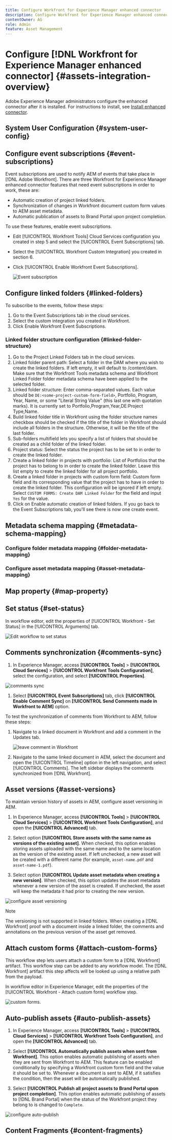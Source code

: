 ```yaml
---
title: Configure Workfront for Experience Manager enhanced connector
description: Configure Workfront for Experience Manager enhanced connector
contentOwner: AG
role: Admin
feature: Asset Management
---
```


# Configure [!DNL Workfront for Experience Manager enhanced connector] {#assets-integration-overview}

Adobe Experience Manager administrators configure the enhanced connector after it is installed. For instructions to install, see [Install enhanced connector](/help/assets/integrations.md).

## System User Configuration {#system-user-config}

<!--
Use the wiki shared by James. 
If not documented on the wiki, use the steps from https://workfront-tools.hoodoo.digital/WTFAUG/Installing-Workfront-for-Experience-Manager-enhanced-connector.618823781.html#InstallingWorkfrontforExperienceManagerenhancedconnector-SystemUserConfiguration.

-->

## Configure event subscriptions {#event-subscriptions}

<!-- From https://workfront-tools.hoodoo.digital/WTFAUG/Configure-Event-Subscriptions.630259731.html. 
-->

Event subscriptions are used to notify AEM of events that take place in [!DNL Adobe Workfront]. There are three Workfront for Experience Manager enhanced connector features that need event subscriptions in order to work, these are:

* Automatic creation of project linked folders.
* Synchronization of changes in Workfront document custom form values to AEM asset metadata.
* Automatic publication of assets to Brand Portal upon project completion.

To use these features, enable event subscriptions.

* Edit [!UICONTROL Workfront Tools] Cloud Services configuration you created in step 5 and select the [!UICONTROL Event Subscriptions] tab.
* Select the [!UICONTROL Workfront Custom Integration] you created in section 6.
* Click [!UICONTROL Enable Workfront Event Subscriptions].

   ![Event subscription](/help/assets/assets/event-subs.png)

## Configure linked folders {#linked-folders}

<!-- From https://workfront-tools.hoodoo.digital/WTFAUG/Configure-Linked-Folders.618659910.html.
-->

To subscribe to the events, follow these steps:

1. Go to the Event Subscriptions tab in the cloud services.
1. Select the custom integration you created in Workfront.
1. Click Enable Workfront Event Subscriptions.

### Linked folder structure configuration {#linked-folder-structure}

1. Go to the Project Linked Folders tab in the cloud services.
1. Linked folder parent path: Select a folder in the DAM where you wish to create the linked folders. If left empty, it will default to /content/dam. Make sure that the Workfront Tools metadata schema and Workfront Linked Folder folder metadata schema have been applied to the selected folder.
1. Linked folder structure: Enter comma-separated values. Each value should be `DE:<some-project-custom-form-field>`, Portfolio, Program, Year, Name, or some "Literal String Value" (this last one with quotation marks). It is currently set to Portfolio,Program,Year,DE:Project Type,Name.
1. Build linked folder title in Workfront using the folder structure names checkbox should be checked if the title of the folder in Workfront should include all folders in the structure. Otherwise, it will be the title of the last folder.
1. Sub-folders multifield lets you specify a list of folders that should be created as a child folder of the linked folder.
1. Project status: Select the status the project has to be set to in order to create the linked folder.
1. Create a linked folder in projects with portfolio: List of Portfolios that the project has to belong to in order to create the linked folder. Leave this list empty to create the linked folder for all project portfolio.
1. Create a linked folder in projects with custom form field: Custom form field and its corresponding value that the project has to have in order to create the linked folder. This configuration will be ignored if left empty. Select `CUSTOM FORMS: Create DAM Linked Folder` for the field and input `Yes` for the value.
1. Click on Enable automatic creation of linked folders. If you go back to the Event Subscriptions tab, you'll see there is now one create event.


## Metadata schema mapping {#metadata-schema-mapping}

### Configure folder metadata mapping {#folder-metadata-mapping}

### Configure asset metadata mapping {#asset-metadata-mapping}

<!-- From https://workfront-tools.hoodoo.digital/WTFAUG/Metadata-Schema-Mapping.618790933.html.
-->

## Map property {#map-property}

## Set status {#set-status}

In workflow editor, edit the properties of [!UICONTROL Workfront - Set Status] in the [!UICONTROL Arguments] tab.

![Edit workflow to set status](/help/assets/assets/wf-set-status.png)

## Comments synchronization {#comments-sync}

1. In Experience Manager, access **[!UICONTROL Tools]** > **[!UICONTROL Cloud Services]** > **[!UICONTROL Workfront Tools Configuration]**, select the configuration, and select **[!UICONTROL Properties]**.

  ![comments sync](/help/assets/assets/comments-sync1.png)

1. Select **[!UICONTROL Event Subscriptions]** tab, click **[!UICONTROL Enable Comment Sync]** on **[!UICONTROL Send Comments made in Workfront to AEM]** option.

To test the synchronization of comments from Workfront to AEM, follow these steps:

1. Navigate to a linked document in Workfront and add a comment in the Updates tab.

   ![leave comment in Workfront](/help/assets/assets/comments-sync2.png)

1. Navigate to the same linked document in AEM, select the document and open the [!UICONTROL Timeline] option in the left navigation, and select [!UICONTROL Comments]. The left sidebar displays the comments synchronized from [!DNL Workfront].

## Asset versions {#asset-versions}

To maintain version history of assets in AEM, configure asset versioning in AEM.

1. In Experience Manager, access **[!UICONTROL Tools]** > **[!UICONTROL Cloud Services]** > **[!UICONTROL Workfront Tools Configuration]**, and open the **[!UICONTROL Advanced]** tab.

1. Select option **[!UICONTROL Store assets with the same name as versions of the existing asset]**. When checked, this option enables storing assets uploaded with the same name and to the same location as the version of the existing asset. If left unchecked, a new asset will be created with a different name (for example, `asset-name.pdf` and `asset-name-1.pdf`).

1. Select option **[!UICONTROL Update asset metadata when creating a new version]**. When checked, this option updates the asset metadata whenever a new version of the asset is created. If unchecked, the asset will keep the metadata it had prior to creating the new version.

![configure asset versioning](/help/assets/assets/wf-config-versioning.png)

>[!NOTE]
>
>The versioning is not supported in linked folders. When creating a [!DNL Workfront] proof with a document inside a linked folder, the comments and annotations on the previous version of the asset get removed.

## Attach custom forms {#attach-custom-forms}

This workflow step lets users attach a custom form to a [!DNL Workfront] artifact. This workflow step can be added to any workflow model. The [!DNL Workfront] artifact this step affects will be looked up using a relative path from the payload.

In workflow editor in Experience Manager, edit the properties of the [!UICONTROL Workfront - Attach custom form] workflow step.

![custom forms](/help/assets/assets/wf-custom-forms.png).

## Auto-publish assets {#auto-publish-assets}

1. In Experience Manager, access **[!UICONTROL Tools]** > **[!UICONTROL Cloud Services]** > **[!UICONTROL Workfront Tools Configuration]**, and open the **[!UICONTROL Advanced]** tab.

1. Select **[!UICONTROL Automatically publish assets when sent from Workfront]**. This option enables automatic publishing of assets when they are sent from Workfront to AEM. This feature can be enabled conditionally by specifying a Workfront custom form field  and the value it should be set to. Whenever a document is sent to AEM, if it satisfies the condition, then the asset will be automatically published.

1. Select **[!UICONTROL Publish all project assets to Brand Portal upon project completion]**. This option enables automatic publishing of assets to [!DNL Brand Portal] when the status of the Workfront project they belong to is changed to `Complete`.

![configure auto-publish](/help/assets/assets/wf-auto-publish-config.png)

## Content Fragments {#content-fragments}
